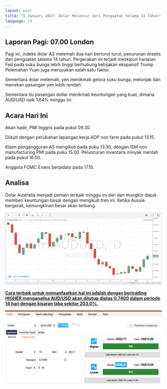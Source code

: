 ```yaml
---
layout: post
title: "5 Januari 2017: Dolar Meluncur dari Penguatan Selama 14 Tahun"
language: id
---
```

## Laporan Pagi: 07.00 London

Pagi ini, indeks dolar AS melemah dua hari berturut turut, penurunan drastis dari penguatan selama 14 tahun. Pergerakan ini terjadi meskipun harapan Fed pada suku bunga lebih tinggi berhubung kebijakan ekspansif Trump. Pelemahan Yuan juga merupakan salah satu faktor.

Sementara dolar melemah, yen menikmati gelora suku bunga, melonjak dan menekan pasangan yen lebih rendah.

Sementara itu pasangan dollar menikmati keuntungan yang kuat, dimana AUD/USD naik 1.64% minggu ini.

## Acara Hari Ini

Akan hadir, PMI Inggris pada pukul 09.30.

Diikuti dengan perubahan lapangan kerja ADP non farm pada pukul 13.15.

Klaim pengangguran AS mengikuti pada puku 13.30, dengan ISM non manufacturing PMI pada puku 15.00. Peluncuran inventaris minyak mentah pada pukul 16.00.

Anggota FOMC Evans berpidato pada 17.15.

## Analisa

Dolar Australia menjadi pemain terbaik minggu ini dan dan mungkin dapat memberi keuntungan besar dengan mengikuti tren ini. Ketika Aussie bergerak, kemungkinan besar akan terbang.

<img src="/images/2017-01-05_07-10-59.jpg" alt="Daily Report">

<a href="%LINK%%?currency=USD&amp;market=forex&amp;underlying=frxAUDUSD&amp;formname=higherlower&amp;duration_amount=14&amp;duration_units=d&amp;expiry_type=duration&amp;amount=10&amp;amount_type=payout&amp;barrier=0.7400"><strong>Cara terbaik untuk memanfaatkan hal ini adalah dengan bertrading HIGHER menganalisa AUD/USD akan ditutup diatas 0.7400 dalam periode 14 hari dengan kisaran laba sekitar 203.0%.</strong></a>

<img src="/images/Screen-Shot-2017-01-05-at-4.47.47-PM.png" alt="Daily Report">